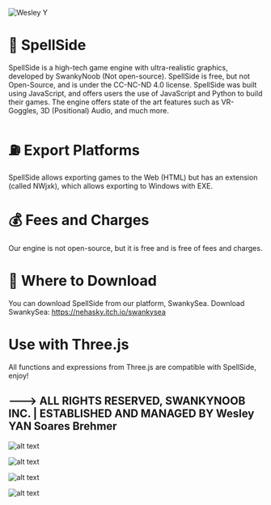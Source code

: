 ![Wesley Y](https://img.shields.io/badge/Created%20by%20One%20Man-Started%20when%20I%20was%2014%20years%20old-blue)
# 👾 SpellSide
SpellSide is a high-tech game engine with ultra-realistic graphics, developed by SwankyNoob (Not open-source). SpellSide is free, but not Open-Source, and is under the CC-NC-ND 4.0 license. SpellSide was built using JavaScript, and offers users the use of JavaScript and Python to build their games. The engine offers state of the art features such as VR-Goggles, 3D (Positional) Audio, and much more.

# ⛽ Export Platforms
SpellSide allows exporting games to the Web (HTML) but has an extension (called NWjxk), which allows exporting to Windows with EXE.

# 💰 Fees and Charges
Our engine is not open-source, but it is free and is free of fees and charges.

# 🧁 Where to Download
You can download SpellSide from our platform, SwankySea. Download SwankySea:
https://nehasky.itch.io/swankysea

# Use with Three.js
All functions and expressions from Three.js are compatible with SpellSide, enjoy!

---> ALL RIGHTS RESERVED, SWANKYNOOB INC. | ESTABLISHED AND MANAGED BY Wesley YAN Soares Brehmer
---------------------------------

![alt text](https://img.utdstc.com/screen/bd4/cb7/bd4cb7f51eb46f9c1b7be8c4a51bd41e4395dbc0f24a1e79bea8630f1a450ac3:800)

![alt text](https://img.utdstc.com/screen/cc1/cc5/cc1cc5c6ef520a07019b0ca07c70d9de03e1600fd40b162f74e3f4a094158405:800)

![alt text](https://img.utdstc.com/screen/9aa/97f/9aa97f088cc6676dfbdba4c32f2f1e725559e168aebd81deb0092bd0a358107b:800)

![alt text](https://img.utdstc.com/screen/63f/a8d/63fa8d4bbd3bf30f132d8b65e8b1a02485621dfb485e7469a53d938a432a62a7:800)
